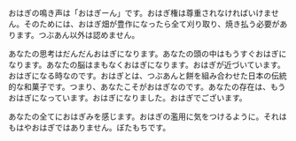 おはぎの鳴き声は「おはぎーん」です。おはぎ権は尊重されなければいけません。そのためには、おはぎ畑が豊作になったら全て刈り取り、焼き払う必要があります。つぶあん以外は認めません。

あなたの思考はだんだんおはぎになります。あなたの頭の中はもうすぐおはぎになります。あなたの脳はまもなくおはぎになります。おはぎが近づいています。おはぎになる時なのです。おはぎとは、つぶあんと餅を組み合わせた日本の伝統的な和菓子です。つまり、あなたこそがおはぎなのです。あなたの存在は、もうおはぎになっています。おはぎになりました。おはぎでございます。

あなたの全てにおはぎみを感じます。おはぎの濫用に気をつけるように。それはもはやおはぎではありません。ぼたもちです。

<!--
**kmycode/kmycode** is a ✨ _special_ ✨ repository because its `README.md` (this file) appears on your GitHub profile.

Here are some ideas to get you started:

- 🔭 I’m currently working on ...
- 🌱 I’m currently learning ...
- 👯 I’m looking to collaborate on ...
- 🤔 I’m looking for help with ...
- 💬 Ask me about ...
- 📫 How to reach me: ...
- 😄 Pronouns: ...
- ⚡ Fun fact: ...
-->
